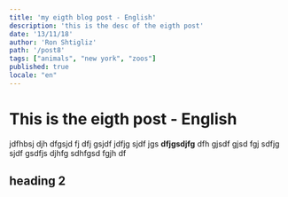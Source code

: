 ```yaml
---
title: 'my eigth blog post - English'
description: 'this is the desc of the eigth post'
date: '13/11/18'
author: 'Ron Shtigliz'
path: '/post8'
tags: ["animals", "new york", "zoos"]
published: true
locale: "en"
---
```


# This is the eigth post - English

jdfhbsj djh dfgsjd fj dfj gsjdf jdfjg sjdf jgs **dfjgsdjfg** dfh gjsdf gjsd fgj sdfjg sjdf gsdfjs djhfg sdhfgsd fgjh df

## heading 2
